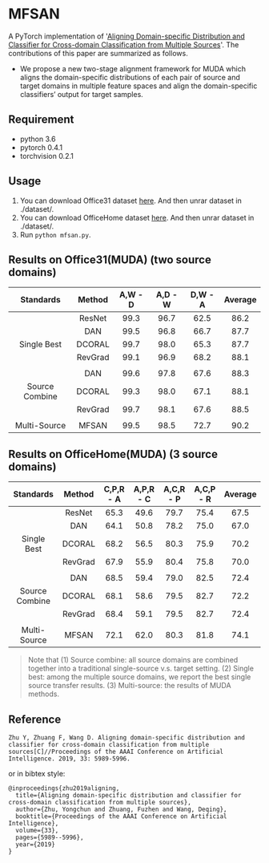 # MFSAN
A PyTorch implementation of '[Aligning Domain-specific Distribution and Classifier for Cross-domain
Classification from Multiple Sources](https://github.com/easezyc/deep-transfer-learning/tree/master/MUDA/MFSAN/paper/MFSAN.pdf)'.
The contributions of this paper are summarized as follows. 
* We propose a new two-stage alignment framework for MUDA which aligns the domain-specific distributions of each pair of source and target domains in multiple feature spaces and align the domain-specific classifiers’ output for
target samples.

## Requirement
* python 3.6
* pytorch 0.4.1
* torchvision 0.2.1

## Usage
1. You can download Office31 dataset [here](https://pan.baidu.com/s/1o8igXT4#list/path=%2F). And then unrar dataset in ./dataset/. 
2. You can download OfficeHome dataset [here](http://hemanthdv.org/OfficeHome-Dataset/). And then unrar dataset in ./dataset/.
3. Run `python mfsan.py`.

## Results on Office31(MUDA) (two source domains)
| Standards | Method | A,W - D | A,D - W | D,W - A | Average |
|:--------------:|:--------------:|:-----:|:-----:|:-----:|:-------:|
| | ResNet | 99.3 | 96.7 | 62.5 | 86.2 |
|  | DAN | 99.5 | 96.8 | 66.7 | 87.7 |
| Single Best| DCORAL | 99.7 | 98.0 | 65.3 | 87.7 |
|  | RevGrad | 99.1 | 96.9 | 68.2 | 88.1 |
||
|  | DAN | 99.6 | 97.8 | 67.6 | 88.3 |
| Source Combine | DCORAL | 99.3 | 98.0 | 67.1 | 88.1 |
|  | RevGrad | 99.7 | 98.1 | 67.6 | 88.5 |
||
| Multi-Source | MFSAN | 99.5 | 98.5 | 72.7 | 90.2 |

## Results on OfficeHome(MUDA) (3 source domains)
| Standards | Method | C,P,R - A | A,P,R - C | A,C,R - P | A,C,P - R | Average |
|:--------------:|:--------------:|:-----:|:-----:|:-----:|:-----:|:-------:|
| | ResNet | 65.3 | 49.6 | 79.7 | 75.4 | 67.5 |
|  | DAN | 64.1 | 50.8 | 78.2 | 75.0 | 67.0 |
| Single Best | DCORAL | 68.2 | 56.5 | 80.3 | 75.9 | 70.2 |
|  | RevGrad | 67.9 | 55.9 | 80.4 | 75.8 | 70.0 |
||
|  | DAN | 68.5 | 59.4 | 79.0 | 82.5 | 72.4 |
| Source Combine | DCORAL | 68.1 | 58.6 | 79.5 | 82.7 | 72.2 |
|  | RevGrad | 68.4 | 59.1 | 79.5 | 82.7 | 72.4 |
||
| Multi-Source | MFSAN | 72.1 | 62.0 | 80.3 | 81.8 | 74.1 |

> Note that  (1) Source combine: all source domains are combined together into a traditional single-source v.s. target setting. (2) Single best: among the multiple source domains, we report the best single source transfer results. (3) Multi-source: the results of MUDA methods.


## Reference

```
Zhu Y, Zhuang F, Wang D. Aligning domain-specific distribution and classifier for cross-domain classification from multiple sources[C]//Proceedings of the AAAI Conference on Artificial Intelligence. 2019, 33: 5989-5996.
```

or in bibtex style:

```
@inproceedings{zhu2019aligning,
  title={Aligning domain-specific distribution and classifier for cross-domain classification from multiple sources},
  author={Zhu, Yongchun and Zhuang, Fuzhen and Wang, Deqing},
  booktitle={Proceedings of the AAAI Conference on Artificial Intelligence},
  volume={33},
  pages={5989--5996},
  year={2019}
}
```
